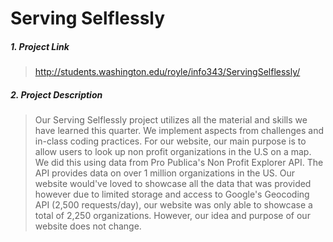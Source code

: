# Serving Selflessly

##### 1. Project Link #####
> http://students.washington.edu/royle/info343/ServingSelflessly/

##### 2. Project Description ####
> Our Serving Selflessly project utilizes all the material and skills we have learned this quarter. We implement aspects from challenges and in-class coding practices. For our website, our main purpose is to allow users to look up non profit organizations in the U.S on a map. We did this using data from Pro Publica's Non Profit Explorer API. The API provides data on over 1 million organizations in the US. Our website would've loved to showcase all the data that was provided however due to limited storage and access to Google's Geocoding API (2,500 requests/day), our website was only able to showcase a total of 2,250 organizations. However, our idea and purpose of our website does not change. 